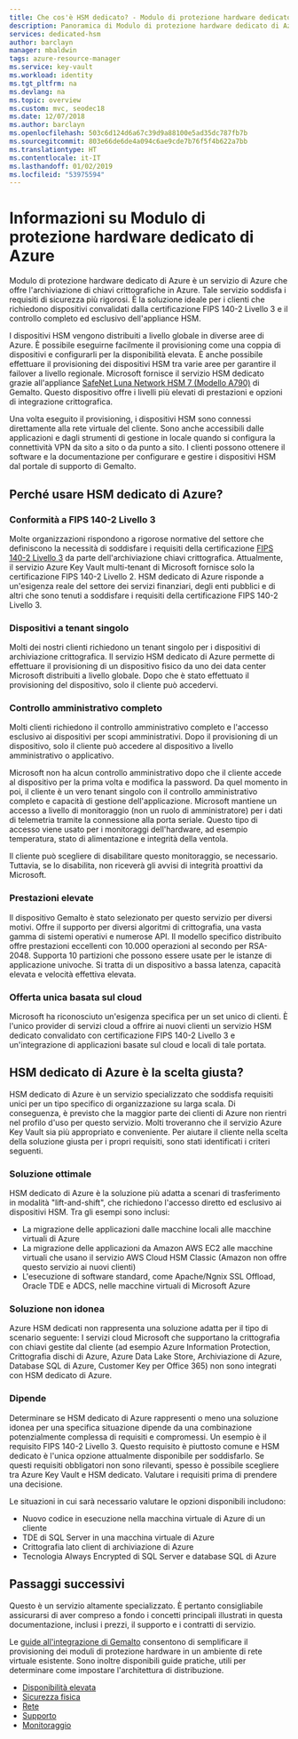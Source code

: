 ```yaml
---
title: Che cos'è HSM dedicato? - Modulo di protezione hardware dedicato di Azure | Microsoft Docs
description: Panoramica di Modulo di protezione hardware dedicato di Azure che offre capacità di archiviazione chiavi in Azure conformi alla certificazione FIPS 140-2 Livello 3
services: dedicated-hsm
author: barclayn
manager: mbaldwin
tags: azure-resource-manager
ms.service: key-vault
ms.workload: identity
ms.tgt_pltfrm: na
ms.devlang: na
ms.topic: overview
ms.custom: mvc, seodec18
ms.date: 12/07/2018
ms.author: barclayn
ms.openlocfilehash: 503c6d124d6a67c39d9a88100e5ad35dc787fb7b
ms.sourcegitcommit: 803e66de6de4a094c6ae9cde7b76f5f4b622a7bb
ms.translationtype: HT
ms.contentlocale: it-IT
ms.lasthandoff: 01/02/2019
ms.locfileid: "53975594"
---
```

# <a name="what-is-azure-dedicated-hsm"></a>Informazioni su Modulo di protezione hardware dedicato di Azure

Modulo di protezione hardware dedicato di Azure è un servizio di Azure che offre l'archiviazione di chiavi crittografiche in Azure. Tale servizio soddisfa i requisiti di sicurezza più rigorosi. È la soluzione ideale per i clienti che richiedono dispositivi convalidati dalla certificazione FIPS 140-2 Livello 3 e il controllo completo ed esclusivo dell'appliance HSM. 

 I dispositivi HSM vengono distribuiti a livello globale in diverse aree di Azure. È possibile eseguirne facilmente il provisioning come una coppia di dispositivi e configurarli per la disponibilità elevata. È anche possibile effettuare il provisioning dei dispositivi HSM tra varie aree per garantire il failover a livello regionale. Microsoft fornisce il servizio HSM dedicato grazie all'appliance [SafeNet Luna Network HSM 7 (Modello A790)](https://safenet.gemalto.com/data-encryption/hardware-security-modules-hsms/safenet-network-hsm/) di Gemalto. Questo dispositivo offre i livelli più elevati di prestazioni e opzioni di integrazione crittografica. 

Una volta eseguito il provisioning, i dispositivi HSM sono connessi direttamente alla rete virtuale del cliente. Sono anche accessibili dalle applicazioni e dagli strumenti di gestione in locale quando si configura la connettività VPN da sito a sito o da punto a sito. I clienti possono ottenere il software e la documentazione per configurare e gestire i dispositivi HSM dal portale di supporto di Gemalto.

## <a name="why-use-azure-dedicated-hsm"></a>Perché usare HSM dedicato di Azure?

### <a name="fips-140-2-level-3-compliance"></a>Conformità a FIPS 140-2 Livello 3

Molte organizzazioni rispondono a rigorose normative del settore che definiscono la necessità di soddisfare i requisiti della certificazione [FIPS 140-2 Livello 3](https://csrc.nist.gov/publications/detail/fips/140/2/final) da parte dell'archiviazione chiavi crittografica. Attualmente, il servizio Azure Key Vault multi-tenant di Microsoft fornisce solo la certificazione FIPS 140-2 Livello 2. HSM dedicato di Azure risponde a un'esigenza reale del settore dei servizi finanziari, degli enti pubblici e di altri che sono tenuti a soddisfare i requisiti della certificazione FIPS 140-2 Livello 3.

### <a name="single-tenant-devices"></a>Dispositivi a tenant singolo

Molti dei nostri clienti richiedono un tenant singolo per i dispositivi di archiviazione crittografica. Il servizio HSM dedicato di Azure permette di effettuare il provisioning di un dispositivo fisico da uno dei data center Microsoft distribuiti a livello globale. Dopo che è stato effettuato il provisioning del dispositivo, solo il cliente può accedervi.

### <a name="full-administrative-control"></a>Controllo amministrativo completo

Molti clienti richiedono il controllo amministrativo completo e l'accesso esclusivo ai dispositivi per scopi amministrativi. Dopo il provisioning di un dispositivo, solo il cliente può accedere al dispositivo a livello amministrativo o applicativo.

 Microsoft non ha alcun controllo amministrativo dopo che il cliente accede al dispositivo per la prima volta e modifica la password. Da quel momento in poi, il cliente è un vero tenant singolo con il controllo amministrativo completo e capacità di gestione dell'applicazione. Microsoft mantiene un accesso a livello di monitoraggio (non un ruolo di amministratore) per i dati di telemetria tramite la connessione alla porta seriale. Questo tipo di accesso viene usato per i monitoraggi dell'hardware, ad esempio temperatura, stato di alimentazione e integrità della ventola. 
 
 Il cliente può scegliere di disabilitare questo monitoraggio, se necessario. Tuttavia, se lo disabilita, non riceverà gli avvisi di integrità proattivi da Microsoft.

### <a name="high-performance"></a>Prestazioni elevate

Il dispositivo Gemalto è stato selezionato per questo servizio per diversi motivi. Offre il supporto per diversi algoritmi di crittografia, una vasta gamma di sistemi operativi e numerose API. Il modello specifico distribuito offre prestazioni eccellenti con 10.000 operazioni al secondo per RSA-2048. Supporta 10 partizioni che possono essere usate per le istanze di applicazione univoche. Si tratta di un dispositivo a bassa latenza, capacità elevata e velocità effettiva elevata.

### <a name="unique-cloud-based-offering"></a>Offerta unica basata sul cloud

Microsoft ha riconosciuto un'esigenza specifica per un set unico di clienti. È l'unico provider di servizi cloud a offrire ai nuovi clienti un servizio HSM dedicato convalidato con certificazione FIPS 140-2 Livello 3 e un'integrazione di applicazioni basate sul cloud e locali di tale portata.

## <a name="is-azure-dedicated-hsm-right-for-you"></a>HSM dedicato di Azure è la scelta giusta?

HSM dedicato di Azure è un servizio specializzato che soddisfa requisiti unici per un tipo specifico di organizzazione su larga scala. Di conseguenza, è previsto che la maggior parte dei clienti di Azure non rientri nel profilo d'uso per questo servizio. Molti troveranno che il servizio Azure Key Vault sia più appropriato e conveniente. Per aiutare il cliente nella scelta della soluzione giusta per i propri requisiti, sono stati identificati i criteri seguenti.

### <a name="best-fit"></a>Soluzione ottimale

HSM dedicato di Azure è la soluzione più adatta a scenari di trasferimento in modalità "lift-and-shift", che richiedono l'accesso diretto ed esclusivo ai dispositivi HSM. Tra gli esempi sono inclusi:

- La migrazione delle applicazioni dalle macchine locali alle macchine virtuali di Azure
- La migrazione delle applicazioni da Amazon AWS EC2 alle macchine virtuali che usano il servizio AWS Cloud HSM Classic (Amazon non offre questo servizio ai nuovi clienti)
- L'esecuzione di software standard, come Apache/Ngnix SSL Offload, Oracle TDE e ADCS, nelle macchine virtuali di Microsoft Azure 

### <a name="not-a-fit"></a>Soluzione non idonea

Azure HSM dedicati non rappresenta una soluzione adatta per il tipo di scenario seguente: I servizi cloud Microsoft che supportano la crittografia con chiavi gestite dal cliente (ad esempio Azure Information Protection, Crittografia dischi di Azure, Azure Data Lake Store, Archiviazione di Azure, Database SQL di Azure, Customer Key per Office 365) non sono integrati con HSM dedicato di Azure.

### <a name="it-depends"></a>Dipende

Determinare se HSM dedicato di Azure rappresenti o meno una soluzione idonea per una specifica situazione dipende da una combinazione potenzialmente complessa di requisiti e compromessi. Un esempio è il requisito FIPS 140-2 Livello 3. Questo requisito è piuttosto comune e HSM dedicato è l'unica opzione attualmente disponibile per soddisfarlo. Se questi requisiti obbligatori non sono rilevanti, spesso è possibile scegliere tra Azure Key Vault e HSM dedicato. Valutare i requisiti prima di prendere una decisione.

Le situazioni in cui sarà necessario valutare le opzioni disponibili includono: 

- Nuovo codice in esecuzione nella macchina virtuale di Azure di un cliente
- TDE di SQL Server in una macchina virtuale di Azure
- Crittografia lato client di archiviazione di Azure
- Tecnologia Always Encrypted di SQL Server e database SQL di Azure

## <a name="next-steps"></a>Passaggi successivi

Questo è un servizio altamente specializzato. È pertanto consigliabile assicurarsi di aver compreso a fondo i concetti principali illustrati in questa documentazione, inclusi i prezzi, il supporto e i contratti di servizio. 

Le [guide all'integrazione di Gemalto](https://safenet.gemalto.com/partners/microsoft/) consentono di semplificare il provisioning dei moduli di protezione hardware in un ambiente di rete virtuale esistente. Sono inoltre disponibili guide pratiche, utili per determinare come impostare l'architettura di distribuzione.

* [Disponibilità elevata](high-availability.md)
* [Sicurezza fisica](physical-security.md)
* [Rete](networking.md)
* [Supporto](supportability.md)
* [Monitoraggio](monitoring.md)
